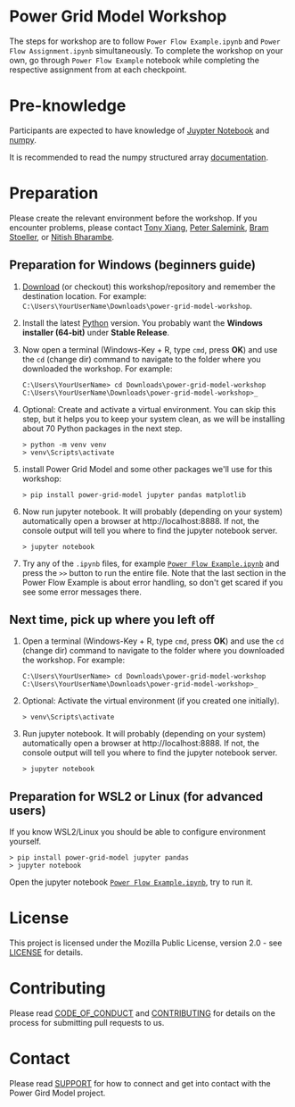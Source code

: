 <!--
SPDX-FileCopyrightText: 2022 Contributors to the Power Grid Model Workshop project <dynamic.grid.calculation@alliander.com>

SPDX-License-Identifier: MPL-2.0
-->

# Power Grid Model Workshop

The steps for workshop are to follow `Power Flow Example.ipynb` and `Power Flow Assignment.ipynb` simultaneously.
To complete the workshop on your own, go through `Power Flow Example` notebook while completing the respective assignment from at each checkpoint.


# Pre-knowledge

Participants are expected to have knowledge of 
[Juypter Notebook](https://jupyter.org/) and
[numpy](https://numpy.org/).

It is recommended to read the numpy structured array 
[documentation](https://numpy.org/doc/stable/user/basics.rec.html).

# Preparation

Please create the relevant environment before the workshop. If you encounter problems, please contact
[Tony Xiang](https://github.com/TonyXiang8787),
[Peter Salemink](https://github.com/petersalemink95),
[Bram Stoeller](https://github.com/bramstoeller), or
[Nitish Bharambe](https://github.com/nitbharambe).

## Preparation for Windows (beginners guide)
1. [Download](https://github.com/alliander-opensource/power-grid-model-workshop/archive/refs/heads/main.zip) (or 
   checkout) this workshop/repository and remember the destination location. For example: 
   `C:\Users\YourUserName\Downloads\power-grid-model-workshop`.

1. Install the latest [Python](https://www.python.org/ftp/python/3.10.7/python-3.10.7-amd64.exe) version.
   You probably want the **Windows installer (64-bit)** under **Stable Release**.

1. Now open a terminal (Windows-Key + R, type `cmd`, press **OK**) and use the `cd` (change dir) command to navigate
   to the folder where you downloaded the workshop. For example:
   ```shell
   C:\Users\YourUserName> cd Downloads\power-grid-model-workshop
   C:\Users\YourUserName\Downloads\power-grid-model-workshop>_
   ```
1. Optional: Create and activate a virtual environment. You can skip this step, but it helps you to keep your system
   clean, as we will be installing about 70 Python packages in the next step.
   ```shell
   > python -m venv venv
   > venv\Scripts\activate
   ```
1. install Power Grid Model and some other packages we'll use for this workshop:
    ```shell
    > pip install power-grid-model jupyter pandas matplotlib
    ```
1. Now run jupyter notebook. It will probably (depending on your system) automatically open a browser at
   http://localhost:8888. If not, the console output will tell you where to find the jupyter notebook server.
    ```shell
    > jupyter notebook
    ```
1. Try any of the `.ipynb` files, for example
   [`Power Flow Example.ipynb`](http://localhost:8888/Power%20Flow%20Example.ipynb) and press the `>>` 
   button to run the entire file. Note that the last section in the Power Flow Example is about error handling, so 
   don't get scared if you see some error messages there.


## Next time, pick up where you left off
1. Open a terminal (Windows-Key + R, type `cmd`, press **OK**) and use the `cd` (change dir) command to navigate
   to the folder where you downloaded the workshop. For example:
   ```shell
   C:\Users\YourUserName> cd Downloads\power-grid-model-workshop
   C:\Users\YourUserName\Downloads\power-grid-model-workshop>_
   ```
2. Optional: Activate the virtual environment (if you created one initially).
   ```shell
   > venv\Scripts\activate
   ```
3. Run jupyter notebook. It will probably (depending on your system) automatically open a browser at
   http://localhost:8888. If not, the console output will tell you where to find the jupyter notebook server.
    ```shell
    > jupyter notebook
    ```

    
## Preparation for WSL2 or Linux (for advanced users)

If you know WSL2/Linux you should be able to configure environment yourself.

```shell
> pip install power-grid-model jupyter pandas
> jupyter notebook
```
Open the jupyter notebook [`Power Flow Example.ipynb`](http://localhost:8888/Power%20Flow%20Example.ipynb), try to run it. 

# License
This project is licensed under the Mozilla Public License, version 2.0 - see [LICENSE](LICENSE) for details.

# Contributing
Please read [CODE_OF_CONDUCT](CODE_OF_CONDUCT.md) and [CONTRIBUTING](CONTRIBUTING.md) for details on the process 
for submitting pull requests to us.

# Contact
Please read [SUPPORT](SUPPORT.md) for how to connect and get into contact with the Power Gird Model project.
